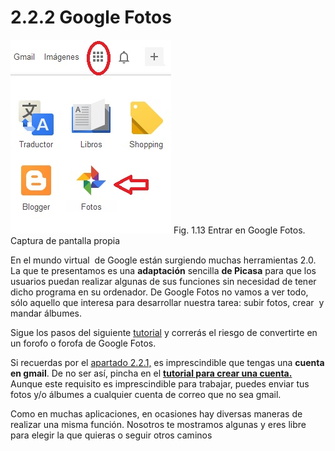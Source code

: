 # 2.2.2 Google Fotos


![Entrada a google fotos](img/entrada_google_fotos.jpg "Google Fotos") Fig. 1.13 Entrar en Google Fotos. Captura de pantalla propia


En el mundo virtual  de Google están surgiendo muchas herramientas 2.0.  La que te presentamos es una **adaptación** sencilla **de Picasa** para que los usuarios puedan realizar algunas de sus funciones sin necesidad de tener dicho programa en su ordenador. De Google Fotos no vamos a ver todo, sólo aquello que interesa para desarrollar nuestra tarea: subir fotos, crear  y mandar álbumes.

Sigue los pasos del siguiente [tutorial](https://www.youtube.com/watch?v=jYrfl_ylI7M "Tutorial google drive fotos") y correrás el riesgo de convertirte en un forofo o forofa de Google Fotos.

Si recuerdas por el [apartado 2.2.1,](221_picasa.html) es imprescindible que tengas una **cuenta en gmail**. De no ser así, pincha en el [**tutorial para crear una cuenta.**](http://www.catedu.es/facilytic/2013/10/09/crea-una-cuenta-de-gmail/ "Tutorial abrir cuenta en gmail. Argentina Trabaja") Aunque este requisito es imprescindible para trabajar, puedes enviar tus fotos y/o álbumes a cualquier cuenta de correo que no sea gmail.

Como en muchas aplicaciones, en ocasiones hay diversas maneras de realizar una misma función. Nosotros te mostramos algunas y eres libre para elegir la que quieras o seguir otros caminos

